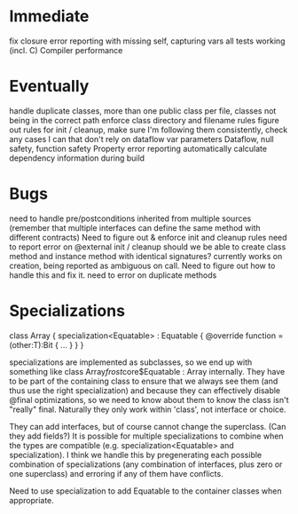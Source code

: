 Immediate
=========

fix closure error reporting with missing self, capturing vars
all tests working (incl. C)
Compiler performance

Eventually
==========

handle duplicate classes, more than one public class per file, classes not being in the correct path
enforce class directory and filename rules
figure out rules for init / cleanup, make sure I'm following them consistently, check any cases I
    can that don't rely on dataflow
var parameters
Dataflow, null safety, function safety
Property error reporting
automatically calculate dependency information during build

Bugs
====

need to handle pre/postconditions inherited from multiple sources (remember that multiple interfaces
    can define the same method with different contracts)
Need to figure out & enforce init and cleanup rules
need to report error on @external init / cleanup
should we be able to create class method and instance method with identical signatures? currently
    works on creation, being reported as ambiguous on call. Need to figure out how to handle this
    and fix it.
need to error on duplicate methods

Specializations
===============

class Array<T> {
    specialization<Equatable<T>> : Equatable<T> {
        @override
        function =(other:T):Bit {
            ...
        }
    }
}

specializations are implemented as subclasses, so we end up with something like
class Array$frost$core$Equatable : Array<Equatable> internally. They have to be part of the
containing class to ensure that we always see them (and thus use the right specialization) and
because they can effectively disable @final optimizations, so we need to know about them to know
the class isn't "really" final. Naturally they only work within 'class', not interface or choice.

They can add interfaces, but of course cannot change the superclass. (Can they add fields?) It is
possible for multiple specializations to combine when the types are compatible
(e.g. specialization<Equatable<T>> and specialization<Formattable>). I think we handle this by
pregenerating each possible combination of specializations (any combination of interfaces, plus zero
or one superclass) and erroring if any of them have conflicts.

Need to use specialization to add Equatable to the container classes when appropriate.